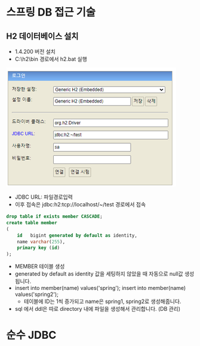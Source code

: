 # 스프링 DB 접근 기술

## H2 데이터베이스 설치

* 1.4.200 버전 설치
* C:\h2\bin 경로에서 h2.bat 실행

![Alt text](image-1.png)

* JDBC URL: 파일경로입력
* 이후 접속은 jdbc:h2:tcp://localhost/~/test 경로에서 접속

```sql
drop table if exists member CASCADE; 
create table member 
( 
    id   bigint generated by default as identity, 
    name varchar(255), 
    primary key (id) 
);
```

* MEMBER 테이블 생성
* generated by default as identity 값을 세팅하지 않았을 때 자동으로 null값 생성됩니다.
* insert into member(name) values('spring'); insert into member(name) values('spring2');
  * 테이블에 ID는 1씩 증가되고 name은 spring1, spring2로 생성해줍니다.
* sql 에서 ddl은 따로 directory 내에 파일을 생성해서 관리합니다. (DB 관리)

# 순수 JDBC

